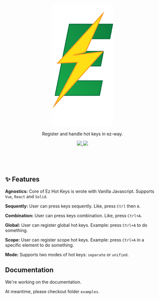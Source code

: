 <p align="center">
  <img src="https://raw.githubusercontent.com/Ez-Kits/hot-keys/main/logo.png" width="200" title="Go to website">
</p>

<p align="center">
Register and handle hot keys in ez-way.
</p>

<p align="center">
	<a href="https://www.npmjs.com/package/@ez-kits/hot-keys-core" target="_blank">
		<img src="https://img.shields.io/npm/v/@ez-kits/hot-keys-core.svg?label=&color=18C75B">
	</a>
	<a href="https://npm-stat.com/charts.html?package=@ez-kits/hot-keys-core" target="_blank">
		<img src="https://img.shields.io/npm/dm/@ez-kits/hot-keys-core.svg?label=&color=F09E18">
	</a>
</p>
<br>
<br>
<br>

## ✨ Features

**Agnostics:** Core of Ez Hot Keys is wrote with Vanilla Javascript. Supports `Vue`, `React` and `Solid`.

**Sequently:** User can press keys sequently. Like, press `Ctrl` then `A`.

**Combination:** User can press keys combination. Like, press `Ctrl+A`.

**Global:** User can register global hot keys. Example: press `Ctrl+A` to do something.

**Scope:** User can register scope hot keys. Example: press `Ctrl+A` in a specific element to do something.

**Mode:** Supports two modes of hot keys: `separate` or `unified`.

## Documentation

We're working on the documentation.

At meantime, please checkout folder `examples`.
<br>
